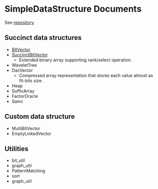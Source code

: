 # SimpleDataStructure Documents

See [repository](https://github.com/Matsutaku/SimpleDataStructure/)

## Succinct data structures
- [BitVector](/BitVector.md)
- [SuccinctBitVector](/SuccinctBitVector.md)
  - Extended binary array supporting rank/select operation.
- WaveletTree
- DacVector
  - Compressed array representation that stores each value almost as fit-bits size.
- Heap
- SuffixArray
- FactorOracle
- Samc

## Custom data structure
- MultiBitVector
- EmptyLinkedVector

## Utilities
- bit_util
- graph_util
- PatternMatching
- sort
- graph_util
